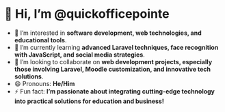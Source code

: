# 👋 Hi, I’m @quickofficepointe

- 👀 I’m interested in **software development, web technologies, and educational tools**.
- 🌱 I’m currently learning **advanced Laravel techniques, face recognition with JavaScript, and social media strategies**.
- 💞️ I’m looking to collaborate on **web development projects, especially those involving Laravel, Moodle customization, and innovative tech solutions**.
- 😄 Pronouns: **He/Him**
- ⚡ Fun fact: **I’m passionate about integrating cutting-edge technology into practical solutions for education and business!**

<!---
quickofficepointe/quickofficepointe is a ✨ special ✨ repository because its `README.md` (this file) appears on your GitHub profile.
You can click the Preview link to take a look at your changes.
--->
